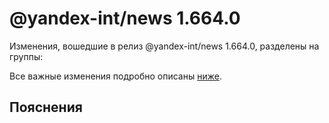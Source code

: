 # @yandex-int/news 1.664.0

<!-- ЧЕЛОВЕЧЕСКОЕ ВСТУПЛЕНИЕ -->

Изменения, вошедшие в релиз @yandex-int/news 1.664.0, разделены на группы:

Все важные изменения подробно описаны [ниже](#Пояснения).

## Пояснения

